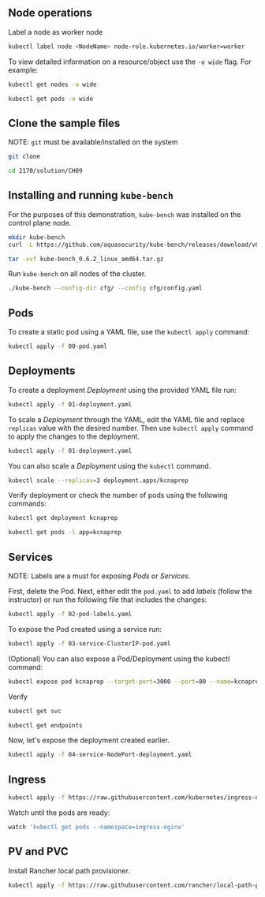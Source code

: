 
## Node operations

Label a node as worker node
```bash
kubectl label node <NodeName> node-role.kubernetes.io/worker=worker
```

To view detailed information on a resource/object use the `-o wide` flag. For example:
```bash
kubectl get nodes -o wide

kubectl get pods -o wide
```

## Clone the sample files

NOTE: `git` must be available/installed on the system
```bash
git clone

cd 2170/solution/CH09
```

## Installing and running `kube-bench`
For the purposes of this demonstration, `kube-bench` was installed on the control plane node.

```bash
mkdir kube-bench
curl -L https://github.com/aquasecurity/kube-bench/releases/download/v0.6.2/kube-bench_0.6.2_linux_amd64.tar.gz -o kube-bench_0.6.2_linux_amd64.tar.gz

tar -xvf kube-bench_0.6.2_linux_amd64.tar.gz
```

Run `kube-bench` on all nodes of the cluster.
```bash
./kube-bench --config-dir cfg/ --config cfg/config.yaml
```

## Pods

To create a static pod using a YAML file, use the `kubectl apply` command:
```bash
kubectl apply -f 00-pod.yaml
```

## Deployments

To create a deployment _Deployment_ using the provided YAML file run:
```bash
kubectl apply -f 01-deployment.yaml
```

To scale a _Deployment_ through the YAML, edit the YAML file and replace `replicas` value with the desired number.
Then use `kubectl apply` command to apply the changes to the deployment.
```bash
kubectl apply -f 01-deployment.yaml
```

You can also scale a _Deployment_ using the `kubectl` command.
```bash
kubectl scale --replicas=3 deployment.apps/kcnaprep
```

Verify deployment or check the number of pods using the following commands:
```bash
kubectl get deployment kcnaprep
```

```bash
kubectl get pods -l app=kcnaprep
```

## Services

NOTE: Labels are a must for exposing _Pods_ or _Services_.

First, delete the Pod. Next, either edit the `pod.yaml` to add _labels_ (follow the instructor) or run the following file that includes the changes:
```bash
kubectl apply -f 02-pod-labels.yaml
```

To expose the Pod created using a service run:
```bash
kubectl apply -f 03-service-ClusterIP-pod.yaml
```

(Optional) You can also expose a Pod/Deployment using the kubectl command:
```bash
kubectl expose pod kcnaprep --target-port=3000 --port=80 --name=kcnaprep
```

Verify
```bash
kubectl get svc

kubectl get endpoints
```

Now, let's expose the deployment created earlier.
```bash
kubectl apply -f 04-service-NodePort-deployment.yaml
```

## Ingress

```bash
kubectl apply -f https://raw.githubusercontent.com/kubernetes/ingress-nginx/controller-v1.13.0/deploy/static/provider/cloud/deploy.yaml
```

Watch until the pods are ready:
```bash
watch 'kubectl get pods --namespace=ingress-nginx'
```

## PV and PVC

Install Rancher local path provisioner.
```bash
kubectl apply -f https://raw.githubusercontent.com/rancher/local-path-provisioner/v0.0.31/deploy/local-path-storage.yaml
```

